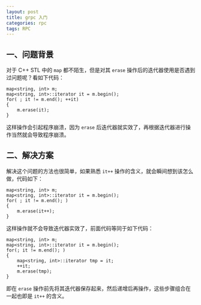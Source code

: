 ```yaml
---
layout: post
title: grpc 入门
categories: rpc
tags: RPC
---
```


## 一、问题背景

对于 C++ STL 中的 `map` 都不陌生，但是对其 `erase` 操作后的迭代器使用是否遇到过问题呢？看如下代码：

    map<string, int> m;
    map<string, int>::iterator it = m.begin();
    for( ; it != m.end(); ++it)
    {
        m.erase(it);
    }
    
这样操作会引起程序崩溃，因为 `erase` 后迭代器就实效了，再根据迭代器进行操作当然就会导致程序崩溃。

## 二、解决方案

解决这个问题的方法也很简单，如果熟悉 `it++` 操作的含义，就会瞬间想到该怎么做，代码如下：

    map<string, int> m;
    map<string, int>::iterator it = m.begin();
    for( ; it != m.end(); )
    {
        m.erase(it++);
    }
    
这样操作就不会导致迭代器实效了，前面代码等同于如下代码：

    map<string, int> m;
    map<string, int>::iterator it = m.begin();
    for(; it != m.end(); )
    {
        map<string, int>::iterator tmp = it;
        ++it;
        m.erase(tmp);
    }
    
即在 `erase` 操作前先将其迭代器保存起来，然后递增后再操作，这些步骤组合在一起也即是 `it++` 的含义。
